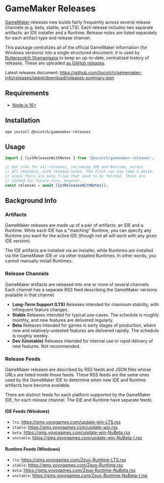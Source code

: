 # GameMaker Releases

[GameMaker](https://gamemaker.io/) releases new builds fairly frequently across several release channels (e.g. beta, stable, and LTS). Each release includes two separate artifacts: an IDE installer and a Runtime. Release notes are listed separately for each artifact type and release channel.

This package centralizes all of the official GameMaker information (for Windows versions) into a single structured document. It is used by [Butterscotch Shenanigans](https://www.bscotch.net) to keep an up-to-date, centralized history of releases. These are uploaded [as GitHub releases](https://github.com/bscotch/gamemaker-info/releases).

Latest releases document: https://github.com/bscotch/gamemaker-info/releases/latest/download/releases-summary.json

## Requirements

+ [Node.js 16+](https://nodejs.org)

## Installation

`npm install @bscotch/gamemaker-releases`

## Usage

```ts
import { listReleasesWithNotes } from '@bscotch/gamemaker-releases';

// Get info for all releases, including IDE and Runtime, across
// all channels, with release notes. The first run may take a while,
// since there are many files that need to be fetched. These are
// cached for future runs, however.
const releases = await listReleasesWithNotes();
```
 
## Background Info

### Artifacts

GameMaker releases are made up of a pair of artifacts: an IDE and a Runtime. While each IDE has a "matching" Runtime, you can specify any Runtime you want for the active IDE (though not all will work with any given IDE version).

The IDE artifacts are installed via an installer, while Runtimes are installed via the GameMaker IDE or via other installed Runtimes. In other words, you cannot manually install Runtimes.

### Release Channels

GameMaker artifacts are released into one or more of several channels. Each channel has a separate RSS feed describing the GameMaker versions available in that channel.

- **Long-Term Support (LTS)** Releases intended for maximum stability, with infrequent feature changes.
- **Stable** Releases intended for typical use-cases. The schedule is roughly monthly, and new features are delivered regularly.
- **Beta** Releases intended for games in early stages of production, where new and relatively-untested features are delivered rapidly. The schedule is roughly weekly.
- **Dev (Unstable)** Releases intended for internal use or rapid delivery of new features. Not recommended.

### Release Feeds

GameMaker releases are described by RSS feeds and JSON files whose URLs are listed inside those feeds. These RSS feeds are the same ones used by the GameMaker IDE to determine when new IDE and Runtime artifacts have become available.

There are distinct feeds for each platform supported by the GameMaker IDE, for each release channel. The IDE and Runtime have separate feeds.

#### IDE Feeds (Windows)

- `lts`: https://gms.yoyogames.com/update-win-LTS.rss
- `stable`: https://gms.yoyogames.com/update-win.rss
- `beta`: https://gms.yoyogames.com/update-win-NuBeta.rss
- `unstable`: https://gms.yoyogames.com/update-win-NuBeta-I.rss

#### Runtime Feeds (Windows)

- `lts`: https://gms.yoyogames.com/Zeus-Runtime-LTS.rss
- `stable`: https://gms.yoyogames.com/Zeus-Runtime.rss
- `beta`: https://gms.yoyogames.com/Zeus-Runtime-NuBeta.rss
- `unstable`: https://gms.yoyogames.com/Zeus-Runtime-NuBeta-I.rss
